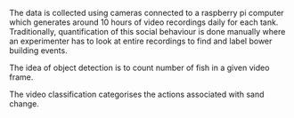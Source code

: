 The data is collected using cameras connected to a ​raspberry pi computer which generates around 10 hours of video recordings daily for each tank. Traditionally, quantification of this social behaviour is done manually where an experimenter has to look at entire recordings to find and label bower building events.

The idea of object detection is to count number of fish in a given video frame.

The video classification categorises the actions associated with sand change.